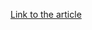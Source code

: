 [Link to the article](https://proofpoint.com/us/threat-insight/post/ursnif-variant-dreambot-adds-tor-functionality)
